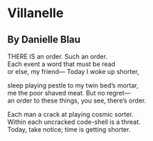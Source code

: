 # Villanelle
## By Danielle Blau

THERE IS an order. Such an order.    
Each event a word that must be read    
or else, my friend— Today I woke up shorter,    

sleep playing pestle to my twin bed’s mortar,    
me the poor shaved meat. But no regret—    
an order to these things, you see, there’s order.    

Each man a crack at playing cosmic sorter.    
Within each uncracked code-shell is a threat.    
Today, take notice; time is getting shorter.